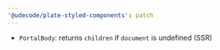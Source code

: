 ```yaml
---
'@udecode/plate-styled-components': patch
---
```


- `PortalBody`: returns `children` if `document` is undefined (SSR)